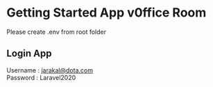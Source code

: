 # Getting Started App v0ffice Room

Please create .env from root folder

## Login App

Username : jarakal@dota.com \
Password : Laravel2020
